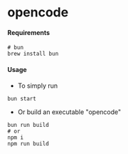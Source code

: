 # opencode

#### Requirements
```
# bun
brew install bun
```

#### Usage
* To simply run
```
bun start
```

* Or build an executable "opencode"
```
bun run build
# or
npm i
npm run build
```